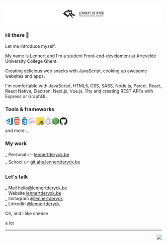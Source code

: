 ![Logo](https://raw.githubusercontent.com/lennertderyck/lennertderyck/b04d426167116c9ec65a487cea451bdf143addec/BANNERS/BANNER_CENTER.svg)

### Hi there 👋
Let me introduce myself.

My name is Lennert and I'm a student Front-end-develoment at Artevelde University College Ghent. 

Creating delicious web snacks with JavaScript, cooking up awesome websites and apps.

I'm comfortable with JavaScript, HTML5, CSS, SASS, Node.js, Parcel, React, React Native, Electron, Next.js, Vue.js, 11ty and creating REST API's with Express or GraphQL.

### Tools & frameworks
<img align="left" width="25px" src="https://raw.githubusercontent.com/github/explore/80688e429a7d4ef2fca1e82350fe8e3517d3494d/topics/visual-studio-code/visual-studio-code.png"/>
<img align="left" width="25px" src="https://raw.githubusercontent.com/github/explore/80688e429a7d4ef2fca1e82350fe8e3517d3494d/topics/html/html.png"/>
<img align="left" width="25px" src="https://raw.githubusercontent.com/github/explore/80688e429a7d4ef2fca1e82350fe8e3517d3494d/topics/css/css.png"/>
<img align="left" width="25px" src="https://raw.githubusercontent.com/github/explore/80688e429a7d4ef2fca1e82350fe8e3517d3494d/topics/sass/sass.png"/>
<img align="left" width="25px" src="https://raw.githubusercontent.com/github/explore/80688e429a7d4ef2fca1e82350fe8e3517d3494d/topics/javascript/javascript.png"/>
<img align="left" width="25px" src="https://raw.githubusercontent.com/github/explore/80688e429a7d4ef2fca1e82350fe8e3517d3494d/topics/electron/electron.png"/>
<img align="left" width="25px" src="https://raw.githubusercontent.com/github/explore/80688e429a7d4ef2fca1e82350fe8e3517d3494d/topics/nodejs/nodejs.png"/>
<img align="left" width="25px" src="https://raw.githubusercontent.com/github/explore/78df643247d429f6cc873026c0622819ad797942/topics/github/github.png"/><br> 
<br>and more ...

### My work
_ Personal 👉 [lennertderyck.be](https://beta.lennertderyck.be)<br>
_ School 👉 [git.ahs.lennertderyck.be](http://git.ahs.lennertderyck.be/)

### Let's talk
_ Mail [hello@lennertderyck.be](mailto:hello@lennertderyck.be)<br>
_ Website [lennertderyck.be](https://beta.lennertderyck.be)<br>
_ Instagram [@lennertderyck](https://www.instagram.com/lennertderyck/)<br>
_ LinkedIn [@lennertderyck](https://www.linkedin.com/in/lenndertderyck/)


Oh, and I like cheese

a lot

---

<img style="float: right;" src="https://github-readme-stats.vercel.app/api/top-langs/?username=lennertderyck&layout=compact">

<!--
**lennertderyck/lennertderyck** is a ✨ _special_ ✨ repository because its `README.md` (this file) appears on your GitHub profile.

Here are some ideas to get you started:

- 🔭 I’m currently working on ...
- 🌱 I’m currently learning ...
- 👯 I’m looking to collaborate on ...
- 🤔 I’m looking for help with ...
- 💬 Ask me about ...
- 📫 How to reach me: ...
- 😄 Pronouns: ...
- ⚡ Fun fact: ...
-->
